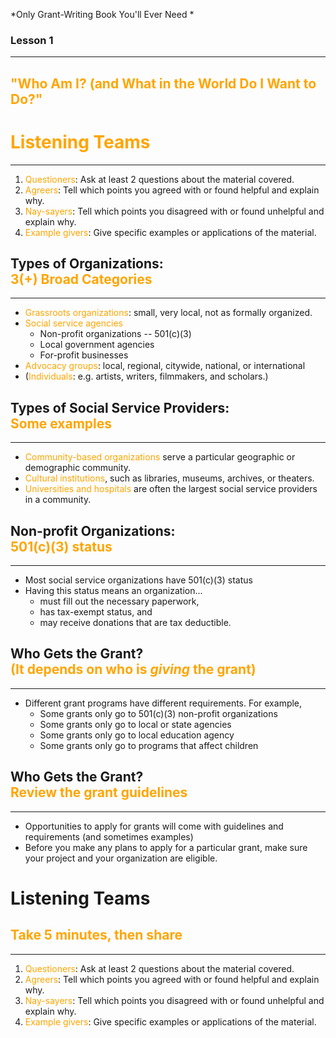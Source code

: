 *Only Grant-Writing Book You'll Ever Need *

### Lesson 1

---

## <span style="color: orange;">"Who Am I? (and What in the World Do I Want to Do?"</span>



# <span style="color: orange;">Listening Teams</span>
<hr />

1. <span style="color: orange;">Questioners</span>: Ask at least 2 questions about the material covered.
2. <span style="color: orange;">Agreers</span>: Tell which points you agreed with or found helpful and explain why.
3. <span style="color: orange;">Nay-sayers</span>: Tell which points you disagreed with or found unhelpful and explain why.
4. <span style="color: orange;">Example givers</span>: Give specific examples or applications of the material.



## Types of Organizations: <br /> <span style="color: orange;">3(+) Broad Categories</span>
<hr />

* <span style="color: orange;">Grassroots organizations</span>: small, very local, not as formally organized.
* <span style="color: orange;">Social service agencies</span>
	* Non-profit organizations -- 501(c)(3)
	* Local government agencies
	* For-profit businesses
* <span style="color: orange;">Advocacy groups</span>: local, regional, citywide, national, or international
* (<span style="color: orange;">Individuals</span>: e.g. artists, writers, filmmakers, and scholars.)



## Types of Social Service Providers: <br /> <span style="color: orange;">Some examples</span>
<hr />

* <span style="color: orange;">Community-based organizations</span> serve a particular geographic or demographic community.
* <span style="color: orange;">Cultural institutions</span>, such as libraries, museums, archives, or theaters.
* <span style="color: orange;">Universities and hospitals</span> are often the largest social service providers in a community.



## Non-profit Organizations: <br /> <span style="color: orange;">501(c)(3) status</span>
<hr />

* Most social service organizations have 501(c)(3) status
* Having this status means an organization...
	* must fill out the necessary paperwork,
	* has tax-exempt status, and
	* may receive donations that are tax deductible.



## Who Gets the Grant? <br /> <span style="color: orange;">(It depends on who is <em>giving</em> the grant)</span>
<hr />

* Different grant programs have different requirements. For example,
	* Some grants only go to 501(c)(3) non-profit organizations
	* Some grants only go to local or state agencies
	* Some grants only go to local education agency
	* Some grants only go to programs that affect children



## Who Gets the Grant? <br /> <span style="color: orange;">Review the grant guidelines</span>
<hr />

* Opportunities to apply for grants will come with guidelines and requirements (and sometimes examples)
* Before you make any plans to apply for a particular grant, make sure your project and your organization are eligible.



# Listening Teams
## <span style="color: orange;">Take 5 minutes, then share</span>
<hr />

1. <span style="color: orange;">Questioners</span>: Ask at least 2 questions about the material covered.
2. <span style="color: orange;">Agreers</span>: Tell which points you agreed with or found helpful and explain why.
3. <span style="color: orange;">Nay-sayers</span>: Tell which points you disagreed with or found unhelpful and explain why.
4. <span style="color: orange;">Example givers</span>: Give specific examples or applications of the material.



